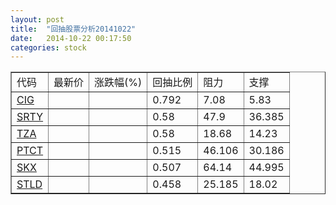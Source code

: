 ```yaml
---
layout: post
title:  "回抽股票分析20141022"
date:   2014-10-22 00:17:50
categories: stock
---
```

<script type="text/javascript">
var stockList = []
stockList.push('gb_cig');
stockList.push('gb_srty');
stockList.push('gb_tza');
stockList.push('gb_ptct');
stockList.push('gb_skx');
stockList.push('gb_stld');
</script>
<table border="1">
 <tr>
 <td>代码</td>
 <td>最新价</td>
 <td>涨跌幅(%)</td>
 <td>回抽比例</td>
 <td>阻力</td>
 <td>支撑</td>
</tr>
  <tr id="cig">
  <td><a href="http://stock.finance.sina.com.cn/usstock/quotes/CIG.html" target="_blank">CIG</a></td><td></td><td></td><td>0.792</td><td>7.08</td><td>5.83</td></tr>
  <tr id="srty">
  <td><a href="http://stock.finance.sina.com.cn/usstock/quotes/SRTY.html" target="_blank">SRTY</a></td><td></td><td></td><td>0.58</td><td>47.9</td><td>36.385</td></tr>
  <tr id="tza">
  <td><a href="http://stock.finance.sina.com.cn/usstock/quotes/TZA.html" target="_blank">TZA</a></td><td></td><td></td><td>0.58</td><td>18.68</td><td>14.23</td></tr>
  <tr id="ptct">
  <td><a href="http://stock.finance.sina.com.cn/usstock/quotes/PTCT.html" target="_blank">PTCT</a></td><td></td><td></td><td>0.515</td><td>46.106</td><td>30.186</td></tr>
  <tr id="skx">
  <td><a href="http://stock.finance.sina.com.cn/usstock/quotes/SKX.html" target="_blank">SKX</a></td><td></td><td></td><td>0.507</td><td>64.14</td><td>44.995</td></tr>
  <tr id="stld">
  <td><a href="http://stock.finance.sina.com.cn/usstock/quotes/STLD.html" target="_blank">STLD</a></td><td></td><td></td><td>0.458</td><td>25.185</td><td>18.02</td></tr>
</table>
